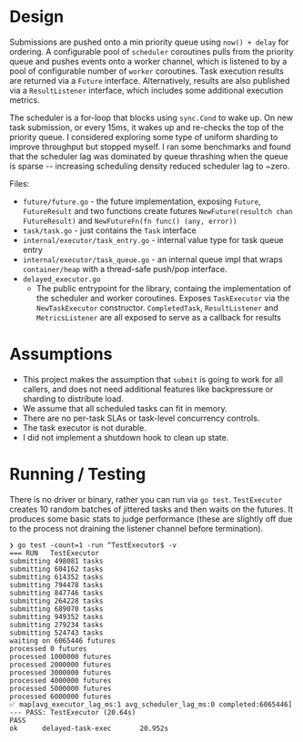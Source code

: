 # Design
Submissions are pushed onto a min priority queue using `now() + delay` for ordering. A configurable pool of `scheduler` coroutines pulls from the priority queue and pushes events onto a worker channel, which is listened to by a pool of configurable number of `worker` coroutines. Task execution results are returned via a `Future` interface. Alternatively, results are also published via a `ResultListener` interface, which includes some additional execution metrics.

The scheduler is a for-loop that blocks using `sync.Cond` to wake up. On new task submission, or every 15ms, it wakes up and re-checks the top of the priority queue. I considered exploring some type of uniform sharding to improve throughput but stopped myself. I ran some benchmarks and found that the scheduler lag was dominated by queue thrashing when the queue is sparse -- increasing scheduling density reduced scheduler lag to ~zero.

Files:
- `future/future.go` - the future implementation, exposing `Future`, `FutureResult` and two functions create futures `NewFuture(resultch chan FutureResult)` and `NewFutureFn(fn func() (any, error))`
- `task/task.go` - just contains the `Task` interface
- `internal/executor/task_entry.go` - internal value type for task queue entry
- `internal/executor/task_queue.go` - an internal queue impl that wraps `container/heap` with a thread-safe push/pop interface.
- `delayed_executor.go` 
  - The public entrypoint for the library, containg the implementation of the scheduler and worker coroutines. Exposes `TaskExecutor` via the `NewTaskExecutor` constructor. `CompletedTask`, `ResultListener` and `MetricsListener` are all exposed to serve as a callback for results

# Assumptions

- This project makes the assumption that `submit` is going to work for all callers, and does not need additional features like backpressure or sharding to distribute load. 
- We assume that all scheduled tasks can fit in memory.
- There are no per-task SLAs or task-level concurrency controls.
- The task executor is not durable.
- I did not implement a shutdown hook to clean up state.

# Running / Testing

There is no driver or binary, rather you can run via `go test`. `TestExecutor` creates 10 random batches of jittered tasks and then waits on the futures. It produces some basic stats to judge performance (these are slightly off due to the process not draining the listener channel before termination).

```
❯ go test -count=1 -run ^TestExecutor$ -v
=== RUN   TestExecutor
submitting 498081 tasks
submitting 604162 tasks
submitting 614352 tasks
submitting 794478 tasks
submitting 847746 tasks
submitting 264228 tasks
submitting 689070 tasks
submitting 949352 tasks
submitting 279234 tasks
submitting 524743 tasks
waiting on 6065446 futures
processed 0 futures
processed 1000000 futures
processed 2000000 futures
processed 3000000 futures
processed 4000000 futures
processed 5000000 futures
processed 6000000 futures
✅ map[avg_executor_lag_ms:1 avg_scheduler_lag_ms:0 completed:6065446] 
--- PASS: TestExecutor (20.64s)
PASS
ok      delayed-task-exec       20.952s
```